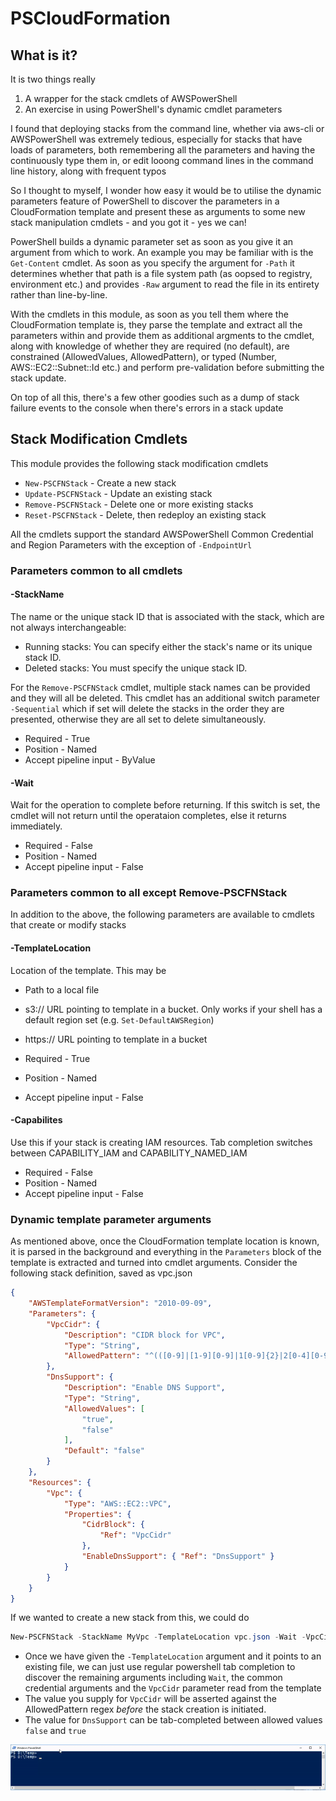# PSCloudFormation

## What is it?

It is two things really

1. A wrapper for the stack cmdlets of AWSPowerShell 
2. An exercise in using PowerShell's dynamic cmdlet parameters

I found that deploying stacks from the command line, whether via aws-cli or AWSPowerShell was extremely tedious, especially for stacks that have loads of parameters, both remembering all the parameters and having the continuously type them in, or edit looong command lines in the command line history, along with frequent typos

So I thought to myself, I wonder how easy it would be to utilise the dynamic parameters feature of PowerShell to discover the parameters in a CloudFormation template and present these as arguments to some new stack manipulation cmdlets - and you got it - yes we can!

PowerShell builds a dynamic parameter set as soon as you give it an argument from which to work. An example you may be familiar with is the `Get-Content` cmdlet. As soon as you specify the argument for `-Path` it determines whether that path is a file system path (as oopsed to registry, environment etc.) and provides `-Raw` argument to read the file in its entirety rather than line-by-line.

With the cmdlets in this module, as soon as you tell them where the CloudFormation template is, they parse the template and extract all the parameters within and provide them as additional argments to the cmdlet, along with knowledge of whether they are required (no default), are constrained (AllowedValues, AllowedPattern), or typed (Number, AWS::EC2::Subnet::Id etc.) and perform pre-validation before submitting the stack update.

On top of all this, there's a few other goodies such as a dump of stack failure events to the console when there's errors in a stack update

## Stack Modification Cmdlets

This module provides the following stack modification cmdlets

- `New-PSCFNStack` - Create a new stack
- `Update-PSCFNStack` - Update an existing stack
- `Remove-PSCFNStack` - Delete one or more existing stacks
- `Reset-PSCFNStack` - Delete, then redeploy an existing stack

All the cmdlets support the standard AWSPowerShell Common Credential and Region Parameters with the exception of `-EndpointUrl`

### Parameters common to all cmdlets

#### -StackName
The name or the unique stack ID that is associated with the stack, which are not always interchangeable:

 - Running stacks: You can specify either the stack's name or its unique stack ID.
 - Deleted stacks: You must specify the unique stack ID.

For the `Remove-PSCFNStack` cmdlet, multiple stack names can be provided and they will all be deleted. This cmdlet has an additional switch parameter `-Sequential` which if set will delete the stacks in the order they are presented, otherwise they are all set to delete simultaneously.

- Required - True
- Position - Named
- Accept pipeline input - ByValue

#### -Wait
Wait for the operation to complete before returning. If this switch is set, the cmdlet will not return until the operataion completes, else it returns immediately.

- Required - False
- Position - Named
- Accept pipeline input - False


### Parameters common to all except Remove-PSCFNStack

In addition to the above, the following parameters are available to cmdlets that create or modify stacks

#### -TemplateLocation
Location of the template.
This may be
- Path to a local file
- s3:// URL pointing to template in a bucket. Only works if your shell has a default region set (e.g. `Set-DefaultAWSRegion`)
- https:// URL pointing to template in a bucket

- Required - True
- Position - Named
- Accept pipeline input - False

#### -Capabilites

Use this if your stack is creating IAM resources. Tab completion switches between CAPABILITY_IAM and CAPABILITY_NAMED_IAM

- Required - False
- Position - Named
- Accept pipeline input - False

### Dynamic template parameter arguments

As mentioned above, once the CloudFormation template location is known, it is parsed in the background and everything in the `Parameters` block of the template is extracted and turned into cmdlet arguments. Consider the following stack definition, saved as vpc.json

```json
{
    "AWSTemplateFormatVersion": "2010-09-09",
    "Parameters": {
        "VpcCidr": {
            "Description": "CIDR block for VPC",
            "Type": "String",
            "AllowedPattern": "^(([0-9]|[1-9][0-9]|1[0-9]{2}|2[0-4][0-9]|25[0-5])\\.){3}([0-9]|[1-9][0-9]|1[0-9]{2}|2[0-4][0-9]|25[0-5])(\/([0-9]|[1-2][0-9]|3[0-2]))$"
        },
        "DnsSupport": {
            "Description": "Enable DNS Support",
            "Type": "String",
            "AllowedValues": [
                "true",
                "false"
            ],
            "Default": "false"
        }
    },
    "Resources": {
        "Vpc": {
            "Type": "AWS::EC2::VPC",
            "Properties": {
                "CidrBlock": {
                    "Ref": "VpcCidr"
                },
                "EnableDnsSupport": { "Ref": "DnsSupport" }
            }
        }
    }
}
```

If we wanted to create a new stack from this, we could do
```powershell
New-PSCFNStack -StackName MyVpc -TemplateLocation vpc.json -Wait -VpcCidr 10.0.0.0/16 -DnsSupport true
```

- Once we have given the `-TemplateLocation` argument and it points to an  existing file, we can just use regular powershell tab completion to discover the remaining arguments including `Wait`, the common credential arguments and the `VpcCidr` parameter read from the template
- The value you supply for `VpcCidr` will be asserted against the AllowedPattern regex _before_ the stack creation is initiated.
- The value for `DnsSupport` can be tab-completed between allowed values `false` and `true`

![New-PSCFNStack](images/New-PSCFNStack.gif?raw=true "New-PSCFNStack in action")